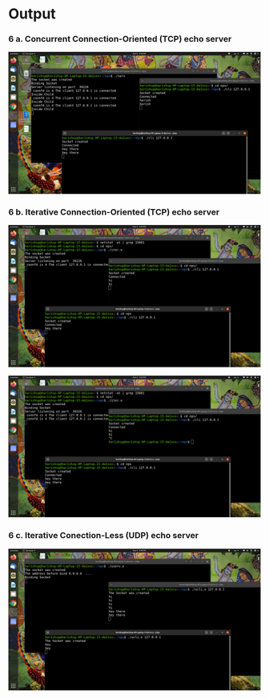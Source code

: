 # Output
### 6 a. Concurrent Connection-Oriented (TCP) echo server 
![](https://raw.githubusercontent.com/harishsanjaykumarpukale/NPS-LAB-PROGRAMS/main/6-prg/Screenshot%20from%202020-11-04%2015-56-03.png?token=ALCA4XDYKNLTNYQ2P35PGGK7UKYA6)

### 6 b. Iterative Connection-Oriented (TCP) echo server 
![](https://raw.githubusercontent.com/harishsanjaykumarpukale/NPS-LAB-PROGRAMS/main/6-prg/Screenshot%20from%202020-11-04%2015-44-20.png?token=ALCA4XFDIHYEZRUFU45AKXS7UKYLY)

![](https://github.com/harishsanjaykumarpukale/NPS-LAB-PROGRAMS/blob/main/6-prg/Screenshot%20from%202020-11-04%2015-44-33.png)


### 6 c. Iterative Conection-Less (UDP) echo server
![](https://github.com/harishsanjaykumarpukale/NPS-LAB-PROGRAMS/blob/main/6-prg/Screenshot%20from%202020-11-04%2015-49-09.png)
